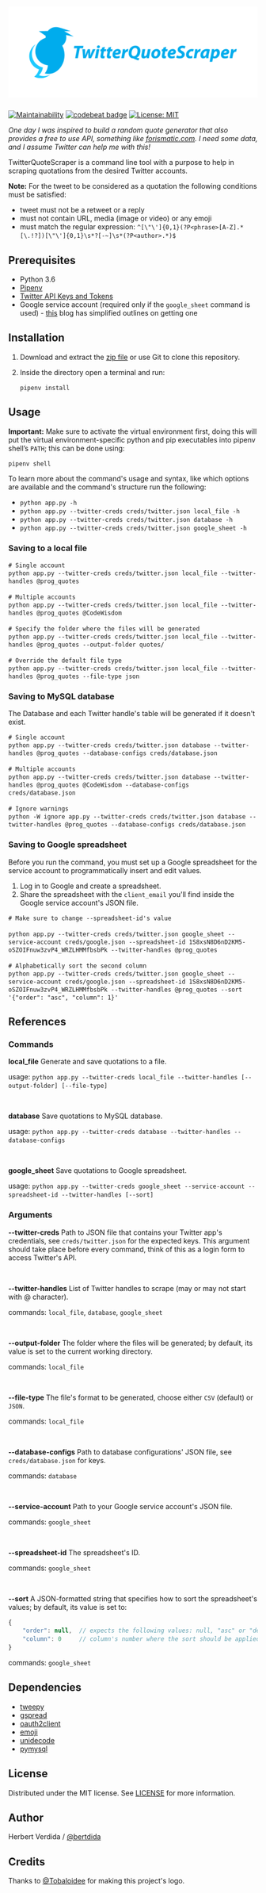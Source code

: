<h1 align="center"><img alt="logo" src="logo/logotype-horizontal.png"></h1>

[![Maintainability](https://api.codeclimate.com/v1/badges/91583eca09bd1e2f163b/maintainability)](https://codeclimate.com/github/bertdida/TwitterQuoteScraper/maintainability)
[![codebeat badge](https://codebeat.co/badges/24297975-d0d0-4185-8b41-ad84e53f241b)](https://codebeat.co/projects/github-com-bertdida-twitterquotescraper-master)
[![License: MIT](https://img.shields.io/github/license/bertdida/TwitterQuoteScraper.svg)](https://github.com/bertdida/TwitterQuoteScraper/blob/master/LICENSE)

_One day I was inspired to build a random quote generator that also provides a free to use API, something like [forismatic.com](https://forismatic.com/en/). I need some data, and I assume Twitter can help me with this!_

TwitterQuoteScraper is a command line tool with a purpose to help in scraping quotations from the desired Twitter accounts.

**Note:** For the tweet to be considered as a quotation the following conditions must be satisfied:
- tweet must not be a retweet or a reply
- must not contain URL, media (image or video) or any emoji
- must match the regular expression: `^[\"\']{0,1}(?P<phrase>[A-Z].*[\.!?])[\"\']{0,1}\s*?[-~]\s*(?P<author>.*)$`

## Prerequisites

- Python 3.6
- [Pipenv](https://github.com/pypa/pipenv)
- [Twitter API Keys and Tokens](https://developer.twitter.com/en/docs/basics/authentication/guides/access-tokens.html)
- Google service account (required only if the `google_sheet` command is used) - [this](https://www.fillup.io/post/read-and-write-google-sheets-from-php/) blog has simplified outlines on getting one

## Installation

1. Download and extract the [zip file](https://github.com/bertdida/TwitterQuoteScraper/archive/master.zip) or use Git to clone this repository.
2. Inside the directory open a terminal and run:

   ```shell
   pipenv install
   ```

## Usage

**Important:** Make sure to activate the virtual environment first, doing this will put the virtual environment-specific python and pip executables into pipenv shell’s `PATH`; this can be done using:

```shell
pipenv shell
```

To learn more about the command's usage and syntax, like which options are available and the command's structure run the following:

- `python app.py -h`
- `python app.py --twitter-creds creds/twitter.json local_file -h`
- `python app.py --twitter-creds creds/twitter.json database -h`
- `python app.py --twitter-creds creds/twitter.json google_sheet -h`

### Saving to a local file

```shell
# Single account
python app.py --twitter-creds creds/twitter.json local_file --twitter-handles @prog_quotes

# Multiple accounts
python app.py --twitter-creds creds/twitter.json local_file --twitter-handles @prog_quotes @CodeWisdom

# Specify the folder where the files will be generated
python app.py --twitter-creds creds/twitter.json local_file --twitter-handles @prog_quotes --output-folder quotes/

# Override the default file type
python app.py --twitter-creds creds/twitter.json local_file --twitter-handles @prog_quotes --file-type json
```

### Saving to MySQL database

The Database and each Twitter handle's table will be generated if it doesn't exist.

```shell
# Single account
python app.py --twitter-creds creds/twitter.json database --twitter-handles @prog_quotes --database-configs creds/database.json

# Multiple accounts
python app.py --twitter-creds creds/twitter.json database --twitter-handles @prog_quotes @CodeWisdom --database-configs creds/database.json

# Ignore warnings
python -W ignore app.py --twitter-creds creds/twitter.json database --twitter-handles @prog_quotes --database-configs creds/database.json
```

### Saving to Google spreadsheet

Before you run the command, you must set up a Google spreadsheet for the service account to programmatically insert and edit values.

1. Log in to Google and create a spreadsheet.
2. Share the spreadsheet with the `client_email` you'll find inside the Google service account's JSON file.

```shell
# Make sure to change --spreadsheet-id's value

python app.py --twitter-creds creds/twitter.json google_sheet --service-account creds/google.json --spreadsheet-id 1S8xsN8D6nD2KM5-oSZOIFnuw3zvP4_WRZLHMMfbsbPk --twitter-handles @prog_quotes

# Alphabetically sort the second column
python app.py --twitter-creds creds/twitter.json google_sheet --service-account creds/google.json --spreadsheet-id 1S8xsN8D6nD2KM5-oSZOIFnuw3zvP4_WRZLHMMfbsbPk --twitter-handles @prog_quotes --sort '{"order": "asc", "column": 1}'
```

## References

### Commands

**local_file** Generate and save quotations to a file.

usage: `python app.py --twitter-creds local_file --twitter-handles [--output-folder] [--file-type]`

<br>

**database** Save quotations to MySQL database.

usage: `python app.py --twitter-creds database --twitter-handles --database-configs`

<br>

**google_sheet** Save quotations to Google spreadsheet.

usage: `python app.py --twitter-creds google_sheet --service-account --spreadsheet-id --twitter-handles [--sort]`

### Arguments

**--twitter-creds** Path to JSON file that contains your Twitter app's credentials, see `creds/twitter.json` for the expected keys. This argument should take place before every command, think of this as a login form to access Twitter's API.

<br>

**--twitter-handles** List of Twitter handles to scrape (may or may not start with @ character).

commands: `local_file`, `database`, `google_sheet`

<br>

**--output-folder** The folder where the files will be generated; by default, its value is set to the current working directory.

commands: `local_file`

<br>

**--file-type** The file's format to be generated, choose either `CSV` (default) or `JSON`.

commands: `local_file`

<br>

**--database-configs** Path to database configurations' JSON file, see `creds/database.json` for keys.

commands: `database`

<br>

**--service-account** Path to your Google service account's JSON file.

commands: `google_sheet`

<br>

**--spreadsheet-id** The spreadsheet's ID.

commands: `google_sheet`

<br>

**--sort** A JSON-formatted string that specifies how to sort the spreadsheet's values; by default, its value is set to:

```javascript
{
    "order": null,  // expects the following values: null, "asc" or "desc"
    "column": 0     // column's number where the sort should be applied to
}
```

commands: `google_sheet`

## Dependencies

- [tweepy](https://github.com/tweepy/tweepy)
- [gspread](https://github.com/burnash/gspread)
- [oauth2client](https://github.com/googleapis/oauth2client)
- [emoji](https://github.com/carpedm20/emoji/)
- [unidecode](https://github.com/avian2/unidecode)
- [pymysql](https://github.com/PyMySQL/PyMySQL)

## License

Distributed under the MIT license. See [LICENSE](https://github.com/bertdida/TwitterQuoteScraper/blob/master/LICENSE) for more information.

## Author

Herbert Verdida / [@bertdida](https://twitter.com/bertdida)

## Credits

Thanks to [@Tobaloidee](https://github.com/Tobaloidee) for making this project's logo.
